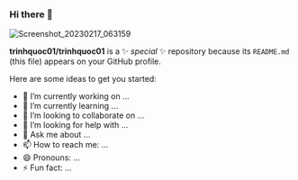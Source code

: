 ### Hi there 👋

![Screenshot_20230217_063159](https://user-images.githubusercontent.com/115643074/228428941-3fabf07c-876d-444c-adde-f65927343b8f.png)

**trinhquoc01/trinhquoc01** is a ✨ _special_ ✨ repository because its `README.md` (this file) appears on your GitHub profile.

Here are some ideas to get you started:

- 🔭 I’m currently working on ...
- 🌱 I’m currently learning ...
- 👯 I’m looking to collaborate on ...
- 🤔 I’m looking for help with ...
- 💬 Ask me about ...
- 📫 How to reach me: ...
- 😄 Pronouns: ...
- ⚡ Fun fact: ...

